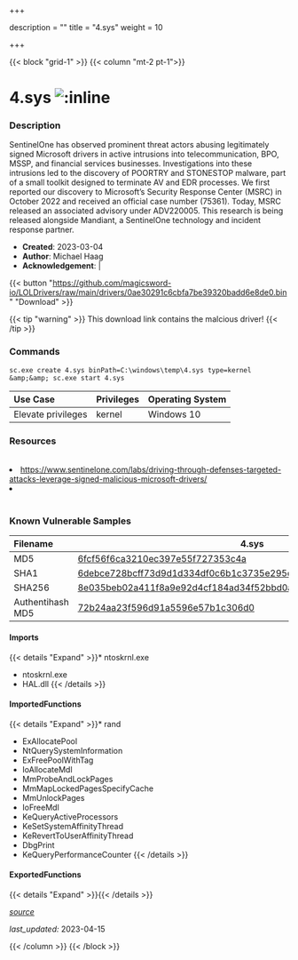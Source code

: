 +++

description = ""
title = "4.sys"
weight = 10

+++


{{< block "grid-1" >}}
{{< column "mt-2 pt-1">}}


# 4.sys ![:inline](/images/twitter_verified.png) 


### Description

SentinelOne has observed prominent threat actors abusing legitimately signed Microsoft drivers in active intrusions into telecommunication, BPO, MSSP, and financial services businesses.
Investigations into these intrusions led to the discovery of POORTRY and STONESTOP malware, part of a small toolkit designed to terminate AV and EDR processes.
We first reported our discovery to Microsoft’s Security Response Center (MSRC) in October 2022 and received an official case number (75361). Today, MSRC released an associated advisory under ADV220005.
This research is being released alongside Mandiant, a SentinelOne technology and incident response partner. 

- **Created**: 2023-03-04
- **Author**: Michael Haag
- **Acknowledgement**:  | [](https://twitter.com/)


{{< button "https://github.com/magicsword-io/LOLDrivers/raw/main/drivers/0ae30291c6cbfa7be39320badd6e8de0.bin" "Download" >}}

{{< tip "warning" >}}
This download link contains the malcious driver!
{{< /tip >}}

### Commands

```
sc.exe create 4.sys binPath=C:\windows\temp\4.sys type=kernel &amp;&amp; sc.exe start 4.sys
```

| Use Case | Privileges | Operating System | 
|:---- | ---- | ---- |
| Elevate privileges | kernel | Windows 10 |

### Resources
<br>
<li><a href="https://www.sentinelone.com/labs/driving-through-defenses-targeted-attacks-leverage-signed-malicious-microsoft-drivers/">https://www.sentinelone.com/labs/driving-through-defenses-targeted-attacks-leverage-signed-malicious-microsoft-drivers/</a></li>
<li><a href=""></a></li>
<br>

### Known Vulnerable Samples

| Filename | 4.sys |
|:---- | ---- | 
| MD5 | <a href="https://www.virustotal.com/gui/file/6fcf56f6ca3210ec397e55f727353c4a">6fcf56f6ca3210ec397e55f727353c4a</a> |
| SHA1 | <a href="https://www.virustotal.com/gui/file/6debce728bcff73d9d1d334df0c6b1c3735e295c">6debce728bcff73d9d1d334df0c6b1c3735e295c</a> |
| SHA256 | <a href="https://www.virustotal.com/gui/file/8e035beb02a411f8a9e92d4cf184ad34f52bbd0a81a50c222cdd4706e4e45104">8e035beb02a411f8a9e92d4cf184ad34f52bbd0a81a50c222cdd4706e4e45104</a> |
| Authentihash MD5 | <a href="https://www.virustotal.com/gui/search/authentihash%72b24aa23f596d91a5596e57b1c306d0">72b24aa23f596d91a5596e57b1c306d0</a> || Authentihash SHA1 | <a href="https://www.virustotal.com/gui/search/authentihash%60316c8ebadad30d9dd33ae87e8202b6e0c17cb4">60316c8ebadad30d9dd33ae87e8202b6e0c17cb4</a> || Authentihash SHA256 | <a href="https://www.virustotal.com/gui/search/authentihash%1716d4c523aeea9703032ca93eb9668b9a16f542c00cec248b0a1c132d80bb15">1716d4c523aeea9703032ca93eb9668b9a16f542c00cec248b0a1c132d80bb15</a> || Signature | Microsoft Windows Hardware Compatibility Publisher, Microsoft Windows Third Party Component CA 2014, Microsoft Root Certificate Authority 2010   |
#### Imports
{{< details "Expand" >}}* ntoskrnl.exe
* ntoskrnl.exe
* HAL.dll
{{< /details >}}
#### ImportedFunctions
{{< details "Expand" >}}* rand
* ExAllocatePool
* NtQuerySystemInformation
* ExFreePoolWithTag
* IoAllocateMdl
* MmProbeAndLockPages
* MmMapLockedPagesSpecifyCache
* MmUnlockPages
* IoFreeMdl
* KeQueryActiveProcessors
* KeSetSystemAffinityThread
* KeRevertToUserAffinityThread
* DbgPrint
* KeQueryPerformanceCounter
{{< /details >}}
#### ExportedFunctions
{{< details "Expand" >}}{{< /details >}}



[*source*](https://github.com/magicsword-io/LOLDrivers/tree/main/yaml/4.yaml)

*last_updated:* 2023-04-15








{{< /column >}}
{{< /block >}}
